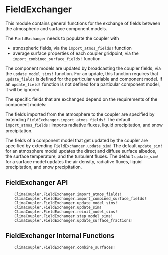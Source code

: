 # FieldExchanger

This module contains general functions for the exchange of fields between the atmospheric and surface component models.

The `FieldExchanger` needs to populate the coupler with
- atmospheric fields, via the `import_atmos_fields!` function
- average surface properties of each coupler gridpoint, via the `import_combined_surface_fields!` function

The component models are updated by broadcasting the coupler fields, via the `update_model_sims!` function. For an update, this function requires that `update_field!` is defined for the particular variable and component model.
If an `update_field!` function is not defined for a particular component model, it will be ignored.

The specific fields that are exchanged depend on the requirements of the component models:

The fields imported from the atmosphere to the coupler are specified by extending `FieldExchanger.import_atmos_fields!`
The default `import_atmos_fields!` imports radiative fluxes, liquid precipitation, and snow precipitation.

The fields of a component model that get updated by the coupler are specified by extending `FieldExchanger.update_sim!`
The default `update_sim!` for an atmosphere model updates the direct
and diffuse surface albedos, the surface temperature,
and the turbulent fluxes.
The default `update_sim!` for a surface model updates the air density, radiative fluxes,
liquid precipitation, and snow precipitation.

## FieldExchanger API

```@docs
    ClimaCoupler.FieldExchanger.import_atmos_fields!
    ClimaCoupler.FieldExchanger.import_combined_surface_fields!
    ClimaCoupler.FieldExchanger.update_model_sims!
    ClimaCoupler.FieldExchanger.update_sim!
    ClimaCoupler.FieldExchanger.reinit_model_sims!
    ClimaCoupler.FieldExchanger.step_model_sims!
    ClimaCoupler.FieldExchanger.update_surface_fractions!
```

## FieldExchanger Internal Functions

```@docs
    ClimaCoupler.FieldExchanger.combine_surfaces!
```
